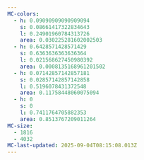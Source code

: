 ```yaml
---
MC-colors:
  - h: 0.09090909090909094
    s: 0.08661417322834643
    l: 0.24901960784313726
    area: 0.030225281602002503
  - h: 0.6428571428571429
    s: 0.6363636363636364
    l: 0.021568627450980392
    area: 0.0008135168961201502
  - h: 0.07142857142857181
    s: 0.02857142857142858
    l: 0.5196078431372548
    area: 0.11758448060075094
  - h: 0
    s: 0
    l: 0.7411764705882353
    area: 0.8513767209011264
MC-size:
  - 1816
  - 4032
MC-last-updated: 2025-09-04T08:15:08.013Z
---
```

